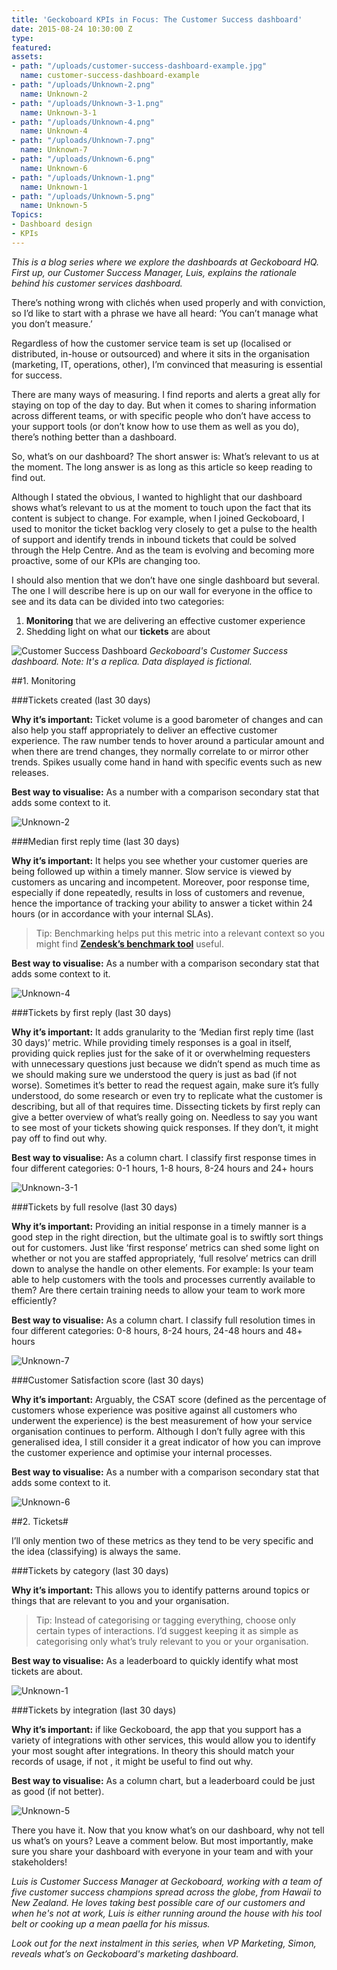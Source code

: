 ```yaml
---
title: 'Geckoboard KPIs in Focus: The Customer Success dashboard'
date: 2015-08-24 10:30:00 Z
type: 
featured: 
assets:
- path: "/uploads/customer-success-dashboard-example.jpg"
  name: customer-success-dashboard-example
- path: "/uploads/Unknown-2.png"
  name: Unknown-2
- path: "/uploads/Unknown-3-1.png"
  name: Unknown-3-1
- path: "/uploads/Unknown-4.png"
  name: Unknown-4
- path: "/uploads/Unknown-7.png"
  name: Unknown-7
- path: "/uploads/Unknown-6.png"
  name: Unknown-6
- path: "/uploads/Unknown-1.png"
  name: Unknown-1
- path: "/uploads/Unknown-5.png"
  name: Unknown-5
Topics:
- Dashboard design
- KPIs
---
```


*This is a blog series where we explore the dashboards at Geckoboard HQ. First up, our Customer Success Manager, Luis, explains the rationale behind his customer services dashboard.*

There’s nothing wrong with clichés when used properly and with conviction, so I’d like to start with a phrase we have all heard: ‘You can’t manage what you don’t measure.’ 

Regardless of how the customer service team is set up (localised or distributed, in-house or outsourced) and where it sits in the organisation (marketing, IT, operations, other), I’m convinced that measuring is essential for success. 

There are many ways of measuring. I find reports and alerts a great ally for staying on top of the day to day. But when it comes to sharing information across different teams, or with specific people who don’t have access to your support tools (or don’t know how to use them as well as you do), there’s nothing better than a dashboard. 

So, what’s on our dashboard?  The short answer is: What’s relevant to us at the moment. The long answer is as long as this article so keep reading to find out.  

Although I stated the obvious, I wanted to highlight that our dashboard shows what’s relevant to us at the moment to touch upon the fact that its content is subject to change. For example, when I joined Geckoboard, I used to monitor the ticket backlog very closely to get a pulse to the health of support and identify trends in inbound tickets that could be solved through the Help Centre. And as the team is evolving and becoming more proactive, some of our KPIs are changing too.

I should also mention that we don’t have one single dashboard but several.  The one I will describe here is up on our wall for everyone in the office to see and its data can be divided into two categories:
1. **Monitoring** that we are delivering an effective customer experience
2. Shedding light on what our **tickets** are about

![Customer Success Dashboard](/uploads/customer-success-dashboard-example.jpg) 
*Geckoboard's Customer Success dashboard. Note: It's a replica. Data displayed is fictional.*


##1. Monitoring

###Tickets created (last 30 days) 

**Why it’s important:** Ticket volume is a good barometer of changes and can also help you staff appropriately to deliver an effective customer experience.  The raw number tends to hover around a particular amount and when there are trend changes, they normally correlate to or mirror other trends. Spikes usually come hand in hand with specific events such as new releases.

**Best way to visualise:** As a number with a comparison secondary stat that adds some context to it.

![Unknown-2](/uploads/Unknown-2.png) 

###Median first reply time (last 30 days)

**Why it’s important:** It helps you see whether your customer queries are being followed up within a timely manner. Slow service is viewed by customers as uncaring and incompetent. Moreover, poor response time, especially if done repeatedly, results in loss of customers and revenue, hence the importance of tracking your ability to answer a ticket within 24 hours (or in accordance with your internal SLAs). 

>Tip: Benchmarking helps put this metric into a relevant context so you might find [**Zendesk’s benchmark tool**](https://www.zendesk.com/benchmark-your-support/) useful. 

**Best way to visualise:** As a number with a comparison secondary stat that adds some context to it.

![Unknown-4](/uploads/Unknown-4.png)  

###Tickets by first reply (last 30 days)

**Why it’s important:** It adds granularity to the ‘Median first reply time (last 30 days)’ metric. While providing timely responses is a goal in itself, providing quick replies just for the sake of it or overwhelming requesters with unnecessary questions just because we didn’t spend as much time as we should making sure we understood the query is just as bad (if not worse). Sometimes it’s better to read the request again, make sure it’s fully understood, do some research or even try to replicate what the customer is describing, but all of that requires time. Dissecting tickets by first reply can give a better overview of what’s really going on. Needless to say you want to see most of your tickets showing quick responses. If they don’t, it might pay off to find out why. 
 
**Best way to visualise:** As a column chart. I classify first response times in four different categories: 0-1 hours, 1-8 hours, 8-24 hours and 24+ hours 

![Unknown-3-1](/uploads/Unknown-3-1.png) 

###Tickets by full resolve (last 30 days) 

**Why it’s important:** Providing an initial response in a timely manner is a good step in the right direction, but the ultimate goal is to swiftly sort things out for customers. Just like ‘first response’ metrics can shed some light on whether or not you are staffed appropriately, ‘full resolve’ metrics can drill down to analyse the handle on other elements. For example:  Is your team able to help customers with the tools and processes currently available to them? Are there certain training needs to allow your team to work more efficiently? 

**Best way to visualise:** As a column chart. I classify full resolution times in four different categories: 0-8 hours, 8-24 hours, 24-48 hours and 48+ hours 

![Unknown-7](/uploads/Unknown-7.png) 

###Customer Satisfaction score (last 30 days) 

**Why it’s important:** Arguably, the CSAT score (defined as the percentage of customers whose experience was positive against all customers who underwent the experience) is the best measurement of how your service organisation continues to perform. Although I don’t fully agree with this generalised idea, I still consider it a great indicator of how you can improve the customer experience and optimise your internal processes. 

**Best way to visualise:** As a number with a comparison secondary stat that adds some context to it.

![Unknown-6](/uploads/Unknown-6.png) 


##2. Tickets#

I’ll only mention two of these metrics as they tend to be very specific and the idea (classifying) is always the same.

###Tickets by category (last 30 days)

**Why it’s important:** This allows you to identify patterns around topics or things that are relevant to you and your organisation. 

>Tip: Instead of categorising or tagging everything, choose only certain types of interactions. I’d suggest keeping it as simple as categorising only what’s truly relevant to you or your organisation.

**Best way to visualise:** As a leaderboard to quickly identify what most tickets are about.

![Unknown-1](/uploads/Unknown-1.png) 

###Tickets by integration (last 30 days)

**Why it’s important:** if like Geckoboard, the app that you support has a variety of integrations with other services, this would allow you to identify your most sought after integrations. In theory this should match your records of usage, if not , it might be useful to find out why.

**Best way to visualise:** As a column chart, but a leaderboard could be just as good (if not better).

![Unknown-5](/uploads/Unknown-5.png) 

There you have it. Now that you know what’s on our dashboard, why not tell us what’s on yours? Leave a comment below. But most importantly, make sure you share your dashboard with everyone in your team and with your stakeholders!

*Luis is Customer Success Manager at Geckoboard, working with a team of five customer success champions spread across the globe, from Hawaii to New Zealand. He loves taking best possible care of our customers and when he's not at work, Luis is either running around the house with his tool belt or cooking up a mean paella for his missus.*

*Look out for the next instalment in this series, when VP Marketing, Simon, reveals what’s on Geckoboard's marketing dashboard.*
